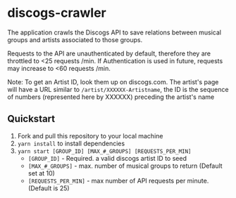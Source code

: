 # discogs-crawler

The application crawls the Discogs API to save relations between musical groups and artists associated to those groups.

Requests to the API are unauthenticated by default, therefore they are throttled to <25 requests /min. If Authentication is used in future, requests may increase to <60 requests /min.

Note: To get an Artist ID, look them up on discogs.com. The artist's page will have a URL similar to `/artist/XXXXXX-Artistname`, the ID is the sequence of numbers (represented here by XXXXXX) preceding the artist's name

## Quickstart

1. Fork and pull this repository to your local machine
1. `yarn install` to install dependencies
2. `yarn start [GROUP_ID] [MAX_#_GROUPS] [REQUESTS_PER_MIN]`
    - `[GROUP_ID]` - Required. a valid discogs artist ID to seed
    - `[MAX_#_GROUPS]` - max. number of musical groups to return (Default set at 10)
    - `[REQUESTS_PER_MIN]` - max number of API requests per minute. (Default is 25)
